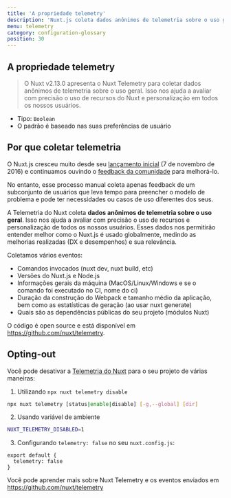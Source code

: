 ```yaml
---
title: 'A propriedade telemetry'
description: 'Nuxt.js coleta dados anônimos de telemetria sobre o uso geral. Isso nos ajuda a avaliar com precisão o uso e a personalização dos recursos do Nuxt em todos os nossos usuários.'
menu: telemetry
category: configuration-glossary
position: 30
---
```


## A propriedade telemetry

> O Nuxt v2.13.0 apresenta o Nuxt Telemetry para coletar dados anônimos de telemetria sobre o uso geral. Isso nos ajuda a avaliar com precisão o uso de recursos do Nuxt e personalização em todos os nossos usuários.

- Tipo: `Boolean`
- O padrão é baseado nas suas preferências de usuário

## Por que coletar telemetria

O Nuxt.js cresceu muito desde seu [lançamento inicial](https://github.com/nuxt/nuxt.js/releases/tag/v0.2.0) (7 de novembro de 2016) e continuamos ouvindo o [feedback da comunidade](https://github.com/nuxt/nuxt.js/issues) para melhorá-lo.

No entanto, esse processo manual coleta apenas feedback de um subconjunto de usuários que leva tempo para preencher o modelo de problema e pode ter necessidades ou casos de uso diferentes dos seus.

A Telemetria do Nuxt coleta **dados anônimos de telemetria sobre o uso geral**. Isso nos ajuda a avaliar com precisão o uso de recursos e personalização de todos os nossos usuários. Esses dados nos permitirão entender melhor como o Nuxt.js é usado globalmente, medindo as melhorias realizadas (DX e desempenhos) e sua relevância.

Coletamos vários eventos:

- Comandos invocados (nuxt dev, nuxt build, etc)
- Versões do Nuxt.js e Node.js
- Informações gerais da máquina (MacOS/Linux/Windows e se o comando foi executado no CI, nome do ci)
- Duração da construção do Webpack e tamanho médio da aplicação, bem como as estatísticas de geração (ao usar nuxt generate)
- Quais são as dependências públicas do seu projeto (módulos Nuxt)

O código é open source e está disponível em https://github.com/nuxt/telemetry.

## Opting-out

Você pode desativar a [Telemetria do Nuxt](https://github.com/nuxt/telemetry) para o seu projeto de várias maneiras:

1. Utilizando `npx nuxt telemetry disable`

```bash
npx nuxt telemetry [status|enable|disable] [-g,--global] [dir]
```

2. Usando variável de ambiente

```bash
NUXT_TELEMETRY_DISABLED=1
```

3. Configurando `telemetry: false` no seu `nuxt.config.js`:

```js{}[nuxt.config.js]
export default {
  telemetry: false
}
```

Você pode aprender mais sobre Nuxt Telemetry e os eventos enviados em https://github.com/nuxt/telemetry
